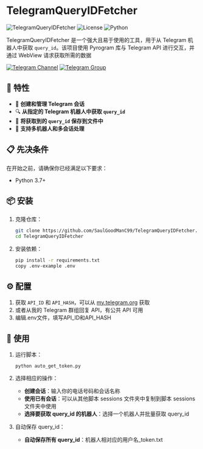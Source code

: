 # TelegramQueryIDFetcher

![TelegramQueryIDFetcher](https://img.shields.io/badge/Telegram-QueryIDFetcher-blue.svg)
![License](https://img.shields.io/badge/License-MIT-green.svg)
![Python](https://img.shields.io/badge/Python-3.7%2B-yellow.svg)

TelegramQueryIDFetcher 是一个强大且易于使用的工具，用于从 Telegram 机器人中获取 `query_id`。该项目使用 Pyrogram 库与 Telegram API 进行交互，并通过 WebView 请求获取所需的数据

[![Telegram Channel](https://img.shields.io/badge/Telegram-Channel-red?logo=telegram&logoColor=white)](https://t.me/ScriptFreedom)
[![Telegram Group](https://img.shields.io/badge/Telegram-Group-red?logo=telegram&logoColor=white)](https://t.me/ScriptFreedomGroup)

## 🌟 特性

- 🚀 **创建和管理 Telegram 会话**
- 🔍 **从指定的 Telegram 机器人中获取 `query_id`**
- 💾 **将获取到的 `query_id` 保存到文件中**
- 🤖 **支持多机器人和多会话处理**

## 📋 先决条件

在开始之前，请确保你已经满足以下要求：

- Python 3.7+

## 📦 安装

1. 克隆仓库：

    ```bash
    git clone https://github.com/SaulGoodManC99/TelegramQueryIDFetcher.git
    cd TelegramQueryIDFetcher
    ```

2. 安装依赖：

    ```bash
    pip install -r requirements.txt
    copy .env-example .env
    ```

## ⚙️ 配置


1. 获取 `API_ID` 和 `API_HASH`，可以从 [my.telegram.org](https://my.telegram.org) 获取
2. 或者从我的 Telegram 群组回复 API，有公共 API 可用
3. 编辑.env文件，填写API_ID和API_HASH
## 🚀 使用

1. 运行脚本：

    ```bash
    python auto_get_token.py
    ```

2. 选择相应的操作：

    - **创建会话**：输入你的电话号码和会话名称
    - **使用已有会话**：可以从其他脚本 sessions 文件夹中复制到脚本 sessions 文件夹中使用
    - **选择要获取 query_id 的机器人**：选择一个机器人并批量获取 query_id

3. 自动保存 query_id：

     - **自动保存所有 query_id**：机器人相对应的用户名_token.txt

